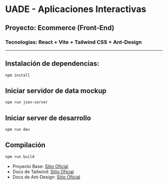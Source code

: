 # UADE - Aplicaciones Interactivas 
## Proyecto: Ecommerce (Front-End)
### Tecnologías: React + Vite + Tailwind CSS + Ant-Design

---

## Instalación de dependencias:

```bash
npm install

```

## Iniciar servidor de data mockup

```bash
npm run json-server
```

## Iniciar server de desarrollo

```bash
npm run dev
```

## Compilación

```bash
npm run build
```

- Proyecto Base: [Sitio Oficial](https://vitejs.dev/guide/#scaffolding-your-first-vite-project)
- Docs de Tailwind: [Sitio Oficial](https://tailwindcss.com/)
- Docs de Ant-Design: [Sitio Oficial](https://ant.design/)